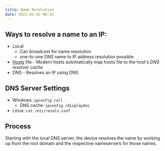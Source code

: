 ```yaml
---
title: Name Resolution
date: 2021-02-02 06:15
---
```


## Ways to resolve a name to an IP:
* Local
	+ Can _broadcast_ for name resolution
	+ one-to-one DNS name to IP address resolution possible
* [Hosts](20201116153738-hosts.md) file - Modern hosts automatically map hosts file to the host's _DNS resolver cache_
* DNS - Resolves an IP using DNS

## DNS Server Settings
* Windows: `ipconfig /all`
	+ DNS cache: `ipconfig /displaydns`
* Linux: `cat /etc/resolv.conf`

## Process
Starting with the local DNS server, the device resolves the name by working up
from the root domain and the respective nameservers for those names. 
